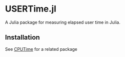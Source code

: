 # USERTime.jl


A Julia package for measuring elapsed user time in Julia.

## Installation

See [CPUTime](https://github.com/schmrlng/CPUTime.jl) for a related
package
